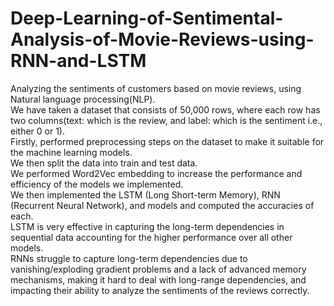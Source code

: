 # Deep-Learning-of-Sentimental-Analysis-of-Movie-Reviews-using-RNN-and-LSTM
Analyzing the sentiments of customers based on movie reviews, using Natural language processing(NLP).<br>
We have taken a dataset that consists of 50,000 rows, where each row has two columns(text: which is the review, and label: which is the sentiment i.e., either 0 or 1).<br>
Firstly, performed preprocessing steps on the dataset to make it suitable for the machine learning models.<br>
We then split the data into train and test data.<br>
We performed Word2Vec embedding to increase the performance and efficiency of the models we implemented.<br>
We then implemented the LSTM (Long Short-term Memory), RNN (Recurrent Neural Network), and models and computed the accuracies of each.<br>
LSTM is very effective in capturing the long-term dependencies in sequential data accounting for the higher performance over all other models.<br>
RNNs struggle to capture long-term dependencies due to vanishing/exploding gradient problems and a lack of advanced memory mechanisms, making it hard to deal with long-range dependencies, and impacting their ability to analyze the sentiments of the reviews correctly.<br>


